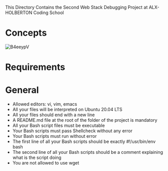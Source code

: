 This Directory Contains the Second Web Stack Debugging Project at ALX-HOLBERTON Coding School
# Concepts
![B4eeypV](https://user-images.githubusercontent.com/85700432/192465783-bcd26977-4352-432e-a7be-5737fbaa0e89.jpg)

# Requirements
# General
* Allowed editors: vi, vim, emacs
* All your files will be interpreted on Ubuntu 20.04 LTS
* All your files should end with a new line
* A README.md file at the root of the folder of the project is mandatory
* All your Bash script files must be executable
* Your Bash scripts must pass Shellcheck without any error
* Your Bash scripts must run without error
* The first line of all your Bash scripts should be exactly #!/usr/bin/env bash
* The second line of all your Bash scripts should be a comment explaining what is the script doing
* You are not allowed to use wget
